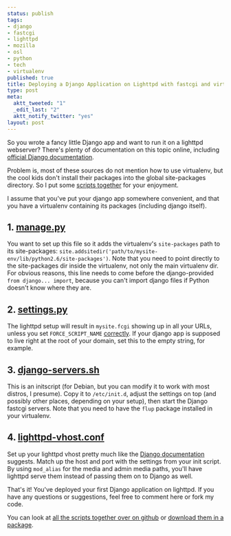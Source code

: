 ```yaml
--- 
status: publish
tags: 
- django
- fastcgi
- lighttpd
- mozilla
- osl
- python
- tech
- virtualenv
published: true
title: Deploying a Django Application on Lighttpd with fastcgi and virtualenv
type: post
meta: 
  aktt_tweeted: "1"
  _edit_last: "2"
  aktt_notify_twitter: "yes"
layout: post
---
```

So you wrote a fancy little Django app and want to run it on a lighttpd webserver? There's plenty of documentation on this topic online, including <a href="http://docs.djangoproject.com/en/dev/howto/deployment/fastcgi/">official Django documentation</a>.

Problem is, most of these sources do not mention how to use virtualenv, but the cool kids don't install their packages into the global site-packages directory. So I put some <a href="http://gist.github.com/285758">scripts together</a> for your enjoyment.

I assume that you've put your django app somewhere convenient, and that you have a virtualenv containing its packages (including django itself).

<h2>1. <a href="http://gist.github.com/285758#file_manage.py">manage.py</a></h2>
You want to set up this file so it adds the virtualenv's <code>site-packages</code> path to its site-packages: <code>site.addsitedir('path/to/mysite-env/lib/python2.6/site-packages')</code>. Note that you need to point directly to the site-packages dir inside the virtualenv, not only the main virtualenv dir. For obvious reasons, this line needs to come before the django-provided <code>from django... import</code>, because you can't import django files if Python doesn't know where they are.

<h2>2. <a href="http://gist.github.com/285758#file_settings.py">settings.py</a></h2>
The lighttpd setup will result in <code>mysite.fcgi</code> showing up in all your URLs, unless you set <code>FORCE_SCRIPT_NAME</code> <a href="http://docs.djangoproject.com/en/dev/howto/deployment/fastcgi/#forcing-the-url-prefix-to-a-particular-value">correctly</a>. If your django app is supposed to live right at the root of your domain, set this to the empty string, for example.

<h2>3. <a href="http://gist.github.com/285758#file_django_servers.sh">django-servers.sh</a></h2>
This is an initscript (for Debian, but you can modify it to work with most distros, I presume). Copy it to <code>/etc/init.d</code>, adjust the settings on top (and possibly other places, depending on your setup), then start the Django fastcgi servers. Note that you need to have the <code>flup</code> package installed in your virtualenv.

<h2>4. <a href="http://gist.github.com/285758#file_lighttpd_vhost.conf">lighttpd-vhost.conf</a></h2>
Set up your lighttpd vhost pretty much like the <a href="http://docs.djangoproject.com/en/dev/howto/deployment/fastcgi/">Django documentation</a> suggests. Match up the host and port with the settings from your init script. By using <code>mod_alias</code> for the media and admin media paths, you'll have lighttpd serve them instead of passing them on to Django as well.

That's it! You've deployed your first Django application on lighttpd. If you have any questions or suggestions, feel free to comment here or fork my code.

You can look at <a href="http://gist.github.com/285758">all the scripts together over on github</a> or <a href="http://gist.github.com/gists/285758/download">download them in a package</a>.
